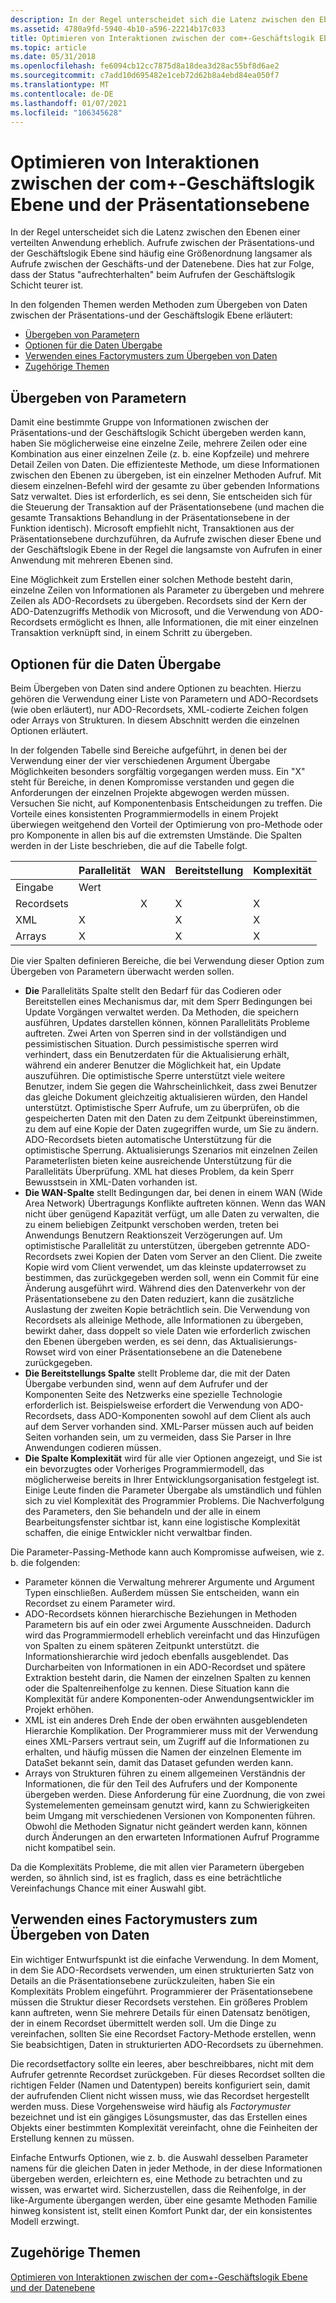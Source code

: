 ```yaml
---
description: In der Regel unterscheidet sich die Latenz zwischen den Ebenen einer verteilten Anwendung erheblich.
ms.assetid: 4780a9fd-5940-4b10-a596-22214b17c033
title: Optimieren von Interaktionen zwischen der com+-Geschäftslogik Ebene und der Präsentationsebene
ms.topic: article
ms.date: 05/31/2018
ms.openlocfilehash: fe6094cb12cc7875d8a18dea3d28ac55bf8d6ae2
ms.sourcegitcommit: c7add10d695482e1ceb72d62b8a4ebd84ea050f7
ms.translationtype: MT
ms.contentlocale: de-DE
ms.lasthandoff: 01/07/2021
ms.locfileid: "106345628"
---
```

# <a name="optimizing-interactions-between-the-com-business-logic-tier-and-the-presentation-tier"></a>Optimieren von Interaktionen zwischen der com+-Geschäftslogik Ebene und der Präsentationsebene

In der Regel unterscheidet sich die Latenz zwischen den Ebenen einer verteilten Anwendung erheblich. Aufrufe zwischen der Präsentations-und der Geschäftslogik Ebene sind häufig eine Größenordnung langsamer als Aufrufe zwischen der Geschäfts-und der Datenebene. Dies hat zur Folge, dass der Status "aufrechterhalten" beim Aufrufen der Geschäftslogik Schicht teurer ist.

In den folgenden Themen werden Methoden zum Übergeben von Daten zwischen der Präsentations-und der Geschäftslogik Ebene erläutert:

-   [Übergeben von Parametern](#passing-parameters)
-   [Optionen für die Daten Übergabe](#data-passing-options)
-   [Verwenden eines Factorymusters zum Übergeben von Daten](#using-a-factory-pattern-to-pass-data)
-   [Zugehörige Themen](#related-topics)

## <a name="passing-parameters"></a>Übergeben von Parametern

Damit eine bestimmte Gruppe von Informationen zwischen der Präsentations-und der Geschäftslogik Schicht übergeben werden kann, haben Sie möglicherweise eine einzelne Zeile, mehrere Zeilen oder eine Kombination aus einer einzelnen Zeile (z. b. eine Kopfzeile) und mehrere Detail Zeilen von Daten. Die effizienteste Methode, um diese Informationen zwischen den Ebenen zu übergeben, ist ein einzelner Methoden Aufruf. Mit diesem einzelnen-Befehl wird der gesamte zu über gebenden Informations Satz verwaltet. Dies ist erforderlich, es sei denn, Sie entscheiden sich für die Steuerung der Transaktion auf der Präsentationsebene (und machen die gesamte Transaktions Behandlung in der Präsentationsebene in der Funktion identisch). Microsoft empfiehlt nicht, Transaktionen aus der Präsentationsebene durchzuführen, da Aufrufe zwischen dieser Ebene und der Geschäftslogik Ebene in der Regel die langsamste von Aufrufen in einer Anwendung mit mehreren Ebenen sind.

Eine Möglichkeit zum Erstellen einer solchen Methode besteht darin, einzelne Zeilen von Informationen als Parameter zu übergeben und mehrere Zeilen als ADO-Recordsets zu übergeben. Recordsets sind der Kern der ADO-Datenzugriffs Methodik von Microsoft, und die Verwendung von ADO-Recordsets ermöglicht es Ihnen, alle Informationen, die mit einer einzelnen Transaktion verknüpft sind, in einem Schritt zu übergeben.

## <a name="data-passing-options"></a>Optionen für die Daten Übergabe

Beim Übergeben von Daten sind andere Optionen zu beachten. Hierzu gehören die Verwendung einer Liste von Parametern und ADO-Recordsets (wie oben erläutert), nur ADO-Recordsets, XML-codierte Zeichen folgen oder Arrays von Strukturen. In diesem Abschnitt werden die einzelnen Optionen erläutert.

In der folgenden Tabelle sind Bereiche aufgeführt, in denen bei der Verwendung einer der vier verschiedenen Argument Übergabe Möglichkeiten besonders sorgfältig vorgegangen werden muss. Ein "X" steht für Bereiche, in denen Kompromisse verstanden und gegen die Anforderungen der einzelnen Projekte abgewogen werden müssen. Versuchen Sie nicht, auf Komponentenbasis Entscheidungen zu treffen. Die Vorteile eines konsistenten Programmiermodells in einem Projekt überwiegen weitgehend den Vorteil der Optimierung von pro-Methode oder pro Komponente in allen bis auf die extremsten Umstände. Die Spalten werden in der Liste beschrieben, die auf die Tabelle folgt.



|                       | Parallelität  | WAN          | Bereitstellung   | Komplexität   |
|-----------------------|--------------|--------------|--------------|--------------|
| Eingabe | Wert |
| Recordsets<br/> |              | X<br/> | X<br/> | X<br/> |
| XML<br/>        | X<br/> |              | X<br/> | X<br/> |
| Arrays<br/>     | X<br/> |              | X<br/> | X<br/> |



 

Die vier Spalten definieren Bereiche, die bei Verwendung dieser Option zum Übergeben von Parametern überwacht werden sollen.

-   **Die** Parallelitäts Spalte stellt den Bedarf für das Codieren oder Bereitstellen eines Mechanismus dar, mit dem Sperr Bedingungen bei Update Vorgängen verwaltet werden. Da Methoden, die speichern ausführen, Updates darstellen können, können Parallelitäts Probleme auftreten. Zwei Arten von Sperren sind in der vollständigen und pessimistischen Situation. Durch pessimistische sperren wird verhindert, dass ein Benutzerdaten für die Aktualisierung erhält, während ein anderer Benutzer die Möglichkeit hat, ein Update auszuführen. Die optimistische Sperre unterstützt viele weitere Benutzer, indem Sie gegen die Wahrscheinlichkeit, dass zwei Benutzer das gleiche Dokument gleichzeitig aktualisieren würden, den Handel unterstützt. Optimistische Sperr Aufrufe, um zu überprüfen, ob die gespeicherten Daten mit den Daten zu dem Zeitpunkt übereinstimmen, zu dem auf eine Kopie der Daten zugegriffen wurde, um Sie zu ändern. ADO-Recordsets bieten automatische Unterstützung für die optimistische Sperrung. Aktualisierungs Szenarios mit einzelnen Zeilen Parameterlisten bieten keine ausreichende Unterstützung für die Parallelitäts Überprüfung. XML hat dieses Problem, da kein Sperr Bewusstsein in XML-Daten vorhanden ist.
-   **Die WAN-Spalte** stellt Bedingungen dar, bei denen in einem WAN (Wide Area Network) Übertragungs Konflikte auftreten können. Wenn das WAN nicht über genügend Kapazität verfügt, um alle Daten zu verwalten, die zu einem beliebigen Zeitpunkt verschoben werden, treten bei Anwendungs Benutzern Reaktionszeit Verzögerungen auf. Um optimistische Parallelität zu unterstützen, übergeben getrennte ADO-Recordsets zwei Kopien der Daten vom Server an den Client. Die zweite Kopie wird vom Client verwendet, um das kleinste updaterrowset zu bestimmen, das zurückgegeben werden soll, wenn ein Commit für eine Änderung ausgeführt wird. Während dies den Datenverkehr von der Präsentationsebene zu den Daten reduziert, kann die zusätzliche Auslastung der zweiten Kopie beträchtlich sein. Die Verwendung von Recordsets als alleinige Methode, alle Informationen zu übergeben, bewirkt daher, dass doppelt so viele Daten wie erforderlich zwischen den Ebenen übergeben werden, es sei denn, das Aktualisierungs-Rowset wird von einer Präsentationsebene an die Datenebene zurückgegeben.
-   **Die Bereitstellungs Spalte** stellt Probleme dar, die mit der Daten Übergabe verbunden sind, wenn auf dem Aufrufer und der Komponenten Seite des Netzwerks eine spezielle Technologie erforderlich ist. Beispielsweise erfordert die Verwendung von ADO-Recordsets, dass ADO-Komponenten sowohl auf dem Client als auch auf dem Server vorhanden sind. XML-Parser müssen auch auf beiden Seiten vorhanden sein, um zu vermeiden, dass Sie Parser in Ihre Anwendungen codieren müssen.
-   **Die Spalte Komplexität** wird für alle vier Optionen angezeigt, und Sie ist ein bevorzugtes oder Vorheriges Programmiermodell, das möglicherweise bereits in Ihrer Entwicklungsorganisation festgelegt ist. Einige Leute finden die Parameter Übergabe als umständlich und fühlen sich zu viel Komplexität des Programmier Problems. Die Nachverfolgung des Parameters, den Sie behandeln und der alle in einem Bearbeitungsfenster sichtbar ist, kann eine logistische Komplexität schaffen, die einige Entwickler nicht verwaltbar finden.

Die Parameter-Passing-Methode kann auch Kompromisse aufweisen, wie z. b. die folgenden:

-   Parameter können die Verwaltung mehrerer Argumente und Argument Typen einschließen. Außerdem müssen Sie entscheiden, wann ein Recordset zu einem Parameter wird.
-   ADO-Recordsets können hierarchische Beziehungen in Methoden Parametern bis auf ein oder zwei Argumente Ausschneiden. Dadurch wird das Programmiermodell erheblich vereinfacht und das Hinzufügen von Spalten zu einem späteren Zeitpunkt unterstützt. die Informationshierarchie wird jedoch ebenfalls ausgeblendet. Das Durcharbeiten von Informationen in ein ADO-Recordset und spätere Extraktion besteht darin, die Namen der einzelnen Spalten zu kennen oder die Spaltenreihenfolge zu kennen. Diese Situation kann die Komplexität für andere Komponenten-oder Anwendungsentwickler im Projekt erhöhen.
-   XML ist ein anderes Dreh Ende der oben erwähnten ausgeblendeten Hierarchie Komplikation. Der Programmierer muss mit der Verwendung eines XML-Parsers vertraut sein, um Zugriff auf die Informationen zu erhalten, und häufig müssen die Namen der einzelnen Elemente im DataSet bekannt sein, damit das Dataset gefunden werden kann.
-   Arrays von Strukturen führen zu einem allgemeinen Verständnis der Informationen, die für den Teil des Aufrufers und der Komponente übergeben werden. Diese Anforderung für eine Zuordnung, die von zwei Systemelementen gemeinsam genutzt wird, kann zu Schwierigkeiten beim Umgang mit verschiedenen Versionen von Komponenten führen. Obwohl die Methoden Signatur nicht geändert werden kann, können durch Änderungen an den erwarteten Informationen Aufruf Programme nicht kompatibel sein.

Da die Komplexitäts Probleme, die mit allen vier Parametern übergeben werden, so ähnlich sind, ist es fraglich, dass es eine beträchtliche Vereinfachungs Chance mit einer Auswahl gibt.

## <a name="using-a-factory-pattern-to-pass-data"></a>Verwenden eines Factorymusters zum Übergeben von Daten

Ein wichtiger Entwurfspunkt ist die einfache Verwendung. In dem Moment, in dem Sie ADO-Recordsets verwenden, um einen strukturierten Satz von Details an die Präsentationsebene zurückzuleiten, haben Sie ein Komplexitäts Problem eingeführt. Programmierer der Präsentationsebene müssen die Struktur dieser Recordsets verstehen. Ein größeres Problem kann auftreten, wenn Sie mehrere Details für einen Datensatz benötigen, der in einem Recordset übermittelt werden soll. Um die Dinge zu vereinfachen, sollten Sie eine Recordset Factory-Methode erstellen, wenn Sie beabsichtigen, Daten in strukturierten ADO-Recordsets zu übernehmen.

Die recordsetfactory sollte ein leeres, aber beschreibbares, nicht mit dem Aufrufer getrennte Recordset zurückgeben. Für dieses Recordset sollten die richtigen Felder (Namen und Datentypen) bereits konfiguriert sein, damit der aufrufenden Client nicht wissen muss, wie das Recordset hergestellt werden muss. Diese Vorgehensweise wird häufig als *Factorymuster* bezeichnet und ist ein gängiges Lösungsmuster, das das Erstellen eines Objekts einer bestimmten Komplexität vereinfacht, ohne die Feinheiten der Erstellung kennen zu müssen.

Einfache Entwurfs Optionen, wie z. b. die Auswahl desselben Parameter namens für die gleichen Daten in jeder Methode, in der diese Informationen übergeben werden, erleichtern es, eine Methode zu betrachten und zu wissen, was erwartet wird. Sicherzustellen, dass die Reihenfolge, in der like-Argumente übergangen werden, über eine gesamte Methoden Familie hinweg konsistent ist, stellt einen Komfort Punkt dar, der ein konsistentes Modell erzwingt.

## <a name="related-topics"></a>Zugehörige Themen

<dl> <dt>

[Optimieren von Interaktionen zwischen der com+-Geschäftslogik Ebene und der Datenebene](optimizing-interactions-between-the-com--business-logic-tier-and-the-data-tier.md)
</dt> </dl>

 

 




